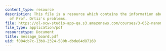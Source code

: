 ```yaml
---
content_type: resource
description: This file is a resource which contains the information about the answers
  of Prof. Ortiz's problems.
file: https://ol-ocw-studio-app-qa.s3.amazonaws.com/courses/3-052-nanomechanics-of-materials-and-biomaterials-spring-2007/f084cb7c13b82324580bdbde64d87160_message_board.pdf
file_type: application/pdf
resourcetype: Document
title: message_board.pdf
uid: f084cb7c-13b8-2324-580b-dbde64d87160
---
```

